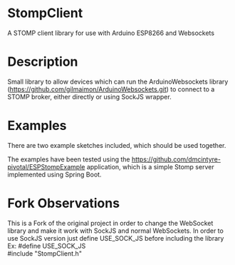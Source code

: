 # StompClient
A STOMP client library for use with Arduino ESP8266 and Websockets

# Description
Small library to allow devices which can run the ArduinoWebsockets library (https://github.com/gilmaimon/ArduinoWebsockets.git) to 
connect to a STOMP broker, either directly or using SockJS wrapper.

# Examples
There are two example sketches included, which should be used together.

The examples have been tested using the https://github.com/dmcintyre-pivotal/ESPStompExample application, which is a simple Stomp server implemented using Spring Boot.


# Fork Observations
This is a Fork of the original project in order to change the WebSocket library and make it work with SockJS and normal 
WebSockets.
In order to use SockJS version just define USE_SOCK_JS before including the library
Ex:
#define USE_SOCK_JS  
#include "StompClient.h"

